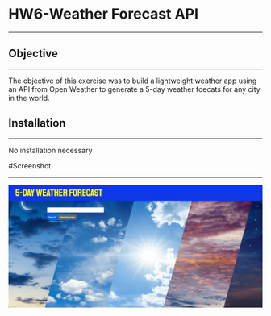 # HW6-Weather Forecast API
***
## Objective
***
The objective of this exercise was to build a lightweight weather app using an API from Open Weather to generate a 5-day weather foecats for any city in the world.

## Installation
***
No installation necessary

#Screenshot
***
![Screenshot](Weather_screenshot.png)


